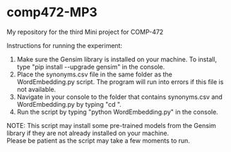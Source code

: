 # comp472-MP3
My repository for the third Mini project for COMP-472

Instructions for running the experiment:

1. Make sure the Gensim library is installed on your machine. To install, type "pip install --upgrade gensim" in the console.
2. Place the synonyms.csv file in the same folder as the WordEmbedding.py script. The program will run into errors if this file is not available.
3. Navigate in your console to the folder that contains synonyms.csv and WordEmbedding.py by typing "cd <filepath>".
4. Run the script by typing "python WordEmbedding.py" in the console.

NOTE: This script may install some pre-trained models from the Gensim library if they are not already installed on your machine.  
  Please be patient as the script may take a few moments to run.
